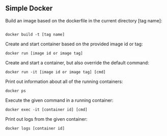 ## Simple Docker

Build an image based on the dockerfile in the current directory [tag name]:
```

docker build -t [tag name]
```

Create and start container based on the provided image id or tag:
```
docker run [image id or image tag]
```

Create and start a container, but also override the default command:
```
docker run -it [image id or image tag] [cmd]
```

Print out information about all of the running containers:
```
docker ps
```

Execute the given command in a running container:
```
docker exec -it [container id] [cmd]
```

Print out logs from the given container:
```
docker logs [container id]
```  